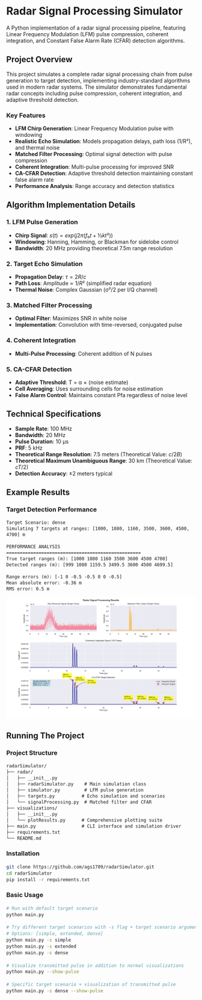# Radar Signal Processing Simulator

A Python implementation of a radar signal processing pipeline, featuring Linear Frequency Modulation (LFM) pulse compression, coherent integration, and Constant False Alarm Rate (CFAR) detection algorithms.

## Project Overview

This project simulates a complete radar signal processing chain from pulse generation to target detection, implementing industry-standard algorithms used in modern radar systems. The simulator demonstrates fundamental radar concepts including pulse compression, coherent integration, and adaptive threshold detection.

### Key Features

- **LFM Chirp Generation**: Linear Frequency Modulation pulse with windowing
- **Realistic Echo Simulation**: Models propagation delays, path loss (1/R²), and thermal noise
- **Matched Filter Processing**: Optimal signal detection with pulse compression
- **Coherent Integration**: Multi-pulse processing for improved SNR
- **CA-CFAR Detection**: Adaptive threshold detection maintaining constant false alarm rate
- **Performance Analysis**: Range accuracy and detection statistics


## Algorithm Implementation Details

### 1. LFM Pulse Generation
- **Chirp Signal**: $s(t) = exp(j2π(f₀t + ½kt²))$
- **Windowing**: Hanning, Hamming, or Blackman for sidelobe control
- **Bandwidth**: 20 MHz providing theoretical 7.5m range resolution

### 2. Target Echo Simulation
- **Propagation Delay**: $τ = 2R/c$
- **Path Loss**: Amplitude ∝ $1/R²$ (simplified radar equation)
- **Thermal Noise**: Complex Gaussian (σ²/2 per I/Q channel)

### 3. Matched Filter Processing
- **Optimal Filter**: Maximizes SNR in white noise
- **Implementation**: Convolution with time-reversed, conjugated pulse

### 4. Coherent Integration
- **Multi-Pulse Processing**: Coherent addition of N pulses
<!-- - **SNR Improvement**: Theoretical gain = $\sqrt{N}$ -->

### 5. CA-CFAR Detection
- **Adaptive Threshold**: T = α × (noise estimate)
- **Cell Averaging**: Uses surrounding cells for noise estimation
- **False Alarm Control**: Maintains constant Pfa regardless of noise level

## Technical Specifications

- **Sample Rate**: 100 MHz
- **Bandwidth**: 20 MHz  
- **Pulse Duration**: 10 μs
- **PRF**: 5 kHz
- **Theoretical Range Resolution**: 7.5 meters (Theoretical Value: $c/2B$)
- **Theoretical Maximum Unambiguous Range**: 30 km (Theoretical Value: $cT/2$)
- **Detection Accuracy**: ±2 meters typical

## Example Results

### Target Detection Performance
```
Target Scenario: dense
Simulating 7 targets at ranges: [1000, 1080, 1160, 3500, 3600, 4500, 4700] m

PERFORMANCE ANALYSIS
==================================================
True target ranges (m): [1000 1080 1160 3500 3600 4500 4700]
Detected ranges (m): [999 1080 1159.5 3499.5 3600 4500 4699.5]

Range errors (m): [-1 0 -0.5 -0.5 0 0 -0.5]
Mean absolute error: -0.36 m
RMS error: 0.5 m
```

![LFM radar processing pipeline](assets/figure_1.png)

## Running The Project

### Project Structure

```
radarSimulator/
├── radar/
│   ├── __init__.py
│   ├── radarSimulator.py    # Main simulation class
│   ├── simulator.py         # LFM pulse generation
│   ├── targets.py          # Echo simulation and scenarios
│   └── signalProcessing.py  # Matched filter and CFAR
├── visualizations/
│   ├── __init__.py
│   └── plotResults.py      # Comprehensive plotting suite
├── main.py                 # CLI interface and simulation driver
├── requirements.txt
└── README.md
```

### Installation

```bash
git clone https://github.com/ags1709/radarSimulator.git
cd radarSimulator
pip install -r requirements.txt
```

### Basic Usage

```bash
# Run with default target scenario
python main.py

# Try different target scenarios with -s flag + target scenario argument. 
# Options: [simple, extended, dense]
python main.py -s simple
python main.py -s extended
python main.py -s dense

# Visualize transmitted pulse in addition to normal visualizations
python main.py --show-pulse

# Specific target scenario + visualization of transmitted pulse
python main.py -s dense --show-pulse
```


